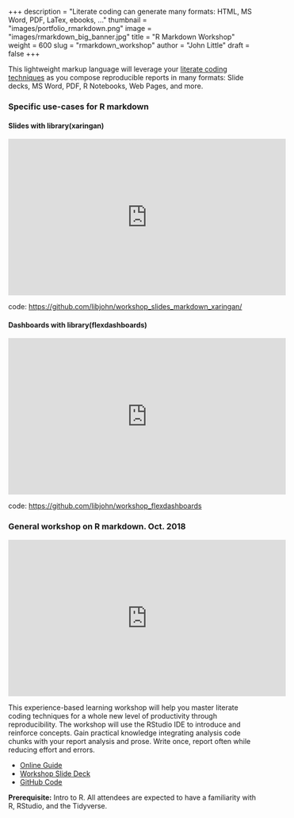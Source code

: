 +++
description = "Literate coding can generate many formats: HTML, MS Word, PDF, LaTex, ebooks, ..."
thumbnail = "images/portfolio_rmarkdown.png"
image = "images/rmarkdown_big_banner.jpg"
title = "R Markdown Workshop"
weight = 600
slug = "rmarkdown_workshop"
author = "John Little"
draft = false
+++  

This lightweight markup language will leverage your [literate coding techniques](https://en.wikipedia.org/wiki/Literate_programming) as you compose reproducible reports in many formats: Slide decks, MS Word, PDF, R Notebooks, Web Pages, and more.

### Specific use-cases for R markdown

#### Slides with library(xaringan)  

<iframe width="560" height="315" src="https://www.youtube.com/embed/3n9nASHg9gc" title="YouTube video player" frameborder="0" allow="accelerometer; autoplay; clipboard-write; encrypted-media; gyroscope; picture-in-picture" allowfullscreen></iframe>  

code: https://github.com/libjohn/workshop_slides_markdown_xaringan/  

#### Dashboards with library(flexdashboards)  

<iframe width="560" height="315" src="https://www.youtube.com/embed/RGXUkXNrVxU" title="YouTube video player" frameborder="0" allow="accelerometer; autoplay; clipboard-write; encrypted-media; gyroscope; picture-in-picture" allowfullscreen></iframe>  

code: https://github.com/libjohn/workshop_flexdashboards  

### General workshop on R markdown. Oct. 2018  

<iframe width="560" height="315" src="https://www.youtube.com/embed/VHJrWXHDWpc?rel=0" frameborder="0" allow="autoplay; encrypted-media" allowfullscreen></iframe>

This experience-based learning workshop will help you master literate coding techniques for a whole new level of productivity through reproducibility.  The workshop will use the RStudio IDE to introduce and reinforce concepts.  Gain practical knowledge integrating analysis code chunks with your report analysis and prose.  Write once, report often while reducing effort and errors.

- [Online Guide](https://rmarkdown.library.duke.edu/)
- [Workshop Slide Deck](https://rfun.library.duke.edu/rmarkdown/slides/)
- [GitHub Code](https://github.com/libjohn/workshop-rmarkdown)

**Prerequisite:**  Intro to R.  All attendees are expected to have a familiarity with R, RStudio, and the Tidyverse. 

<!-- 
### Register

This semester the **Dashboards, slides, and R Markdown** workshop combines elements of this workshop with the [Interactive Dashboards](/portfolio/dashboard_workshop) workshop  

<a href="https://duke.libcal.com/event/7300231" class="button">Register:<br>Slides with Rmarkdown (Xaringan)<br>April 6, 2021</a> 

-->





